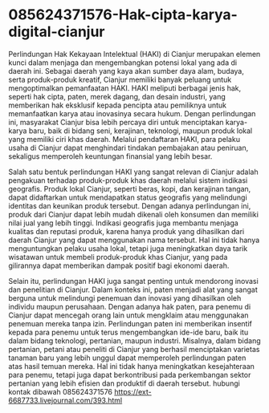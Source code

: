 # 085624371576-Hak-cipta-karya-digital-cianjur
Perlindungan Hak Kekayaan Intelektual (HAKI) di Cianjur merupakan elemen kunci dalam menjaga dan mengembangkan potensi lokal yang ada di daerah ini. Sebagai daerah yang kaya akan sumber daya alam, budaya, serta produk-produk kreatif, Cianjur memiliki banyak peluang untuk mengoptimalkan pemanfaatan HAKI. HAKI meliputi berbagai jenis hak, seperti hak cipta, paten, merek dagang, dan desain industri, yang memberikan hak eksklusif kepada pencipta atau pemiliknya untuk memanfaatkan karya atau inovasinya secara hukum. Dengan perlindungan ini, masyarakat Cianjur bisa lebih percaya diri untuk menciptakan karya-karya baru, baik di bidang seni, kerajinan, teknologi, maupun produk lokal yang memiliki ciri khas daerah. Melalui pendaftaran HAKI, para pelaku usaha di Cianjur dapat menghindari tindakan pembajakan atau peniruan, sekaligus memperoleh keuntungan finansial yang lebih besar.

Salah satu bentuk perlindungan HAKI yang sangat relevan di Cianjur adalah pengakuan terhadap produk-produk khas daerah melalui sistem indikasi geografis. Produk lokal Cianjur, seperti beras, kopi, dan kerajinan tangan, dapat didaftarkan untuk mendapatkan status geografis yang melindungi identitas dan keunikan produk tersebut. Dengan adanya perlindungan ini, produk dari Cianjur dapat lebih mudah dikenali oleh konsumen dan memiliki nilai jual yang lebih tinggi. Indikasi geografis juga membantu menjaga kualitas dan reputasi produk, karena hanya produk yang dihasilkan dari daerah Cianjur yang dapat menggunakan nama tersebut. Hal ini tidak hanya menguntungkan pelaku usaha lokal, tetapi juga meningkatkan daya tarik wisatawan untuk membeli produk-produk khas Cianjur, yang pada gilirannya dapat memberikan dampak positif bagi ekonomi daerah.

Selain itu, perlindungan HAKI juga sangat penting untuk mendorong inovasi dan penelitian di Cianjur. Dalam konteks ini, paten menjadi alat yang sangat berguna untuk melindungi penemuan dan inovasi yang dihasilkan oleh individu maupun perusahaan. Dengan adanya hak paten, para penemu di Cianjur dapat mencegah orang lain untuk mengklaim atau menggunakan penemuan mereka tanpa izin. Perlindungan paten ini memberikan insentif kepada para penemu untuk terus mengembangkan ide-ide baru, baik itu dalam bidang teknologi, pertanian, maupun industri. Misalnya, dalam bidang pertanian, petani atau peneliti di Cianjur yang berhasil menciptakan varietas tanaman baru yang lebih unggul dapat memperoleh perlindungan paten atas hasil temuan mereka. Hal ini tidak hanya meningkatkan kesejahteraan para penemu, tetapi juga dapat berkontribusi pada perkembangan sektor pertanian yang lebih efisien dan produktif di daerah tersebut.
hubungi kontak dibawah
085624371576
https://ext-6687733.livejournal.com/393.html
